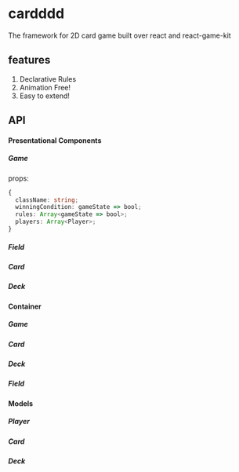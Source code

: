 # cardddd

The framework for 2D card game built over react and react-game-kit

## features

1. Declarative Rules
2. Animation Free!
3. Easy to extend!

## API

#### Presentational Components

##### Game

props:
```ts
{
  className: string;
  winningCondition: gameState => bool;
  rules: Array<gameState => bool>;
  players: Array<Player>;
}
```

##### Field

##### Card

##### Deck

#### Container

##### Game

##### Card

##### Deck

##### Field

#### Models

##### Player

##### Card

##### Deck
